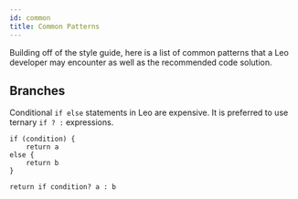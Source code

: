 ```yaml
---
id: common
title: Common Patterns
---
```


Building off of the style guide, here is a list of common patterns that a Leo developer may encounter
as well as the recommended code solution.

## Branches

Conditional `if else` statements in Leo are expensive. It is preferred to use ternary `if ? :` expressions.

```leo title="Example:"
if (condition) {
    return a
else {
    return b
} 
```

```leo title="Alternative:"
return if condition? a : b
```


